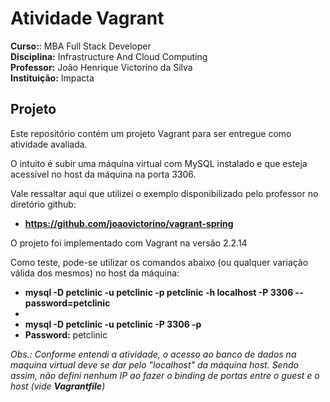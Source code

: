 # Atividade Vagrant  
  
**Curso:**: MBA Full Stack Developer  
**Disciplina:** Infrastructure And Cloud Computing  
**Professor:** João Henrique Victorino da Silva  
**Instituição:** Impacta  
  
## Projeto  
  
Este repositório contém um projeto Vagrant para ser entregue como atividade avaliada.  
  
O intuito é subir uma máquina virtual com MySQL instalado e que esteja acessível no host da máquina na porta 3306.  
  
Vale ressaltar aqui que utilizei o exemplo disponibilizado pelo professor no diretório github:  
* **https://github.com/joaovictorino/vagrant-spring**    
  
O projeto foi implementado com Vagrant na versão 2.2.14  
  
Como teste, pode-se utilizar os comandos abaixo (ou qualquer variação válida dos mesmos) no host da máquina:  
* **mysql -D petclinic -u petclinic -p petclinic -h localhost -P 3306 --password=petclinic**  
*  
* **mysql -D petclinic -u petclinic -P 3306 -p**  
* **Password:** petclinic  

*Obs.: Conforme entendi a atividade, o acesso ao banco de dados na maquina virtual deve se dar pelo "localhost" da máquina host. Sendo assim, não defini nenhum IP ao fazer o binding de portas entre o guest e o host (vide **Vagrantfile**)*